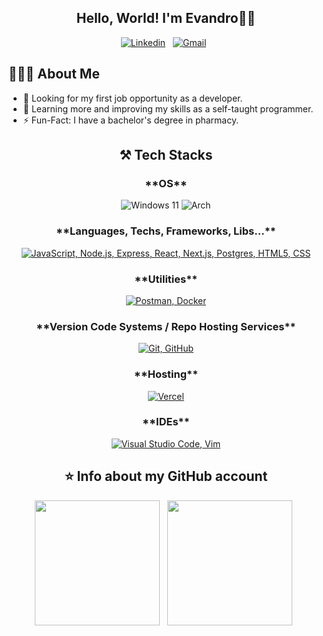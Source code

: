<div align="center">

## Hello, World! I'm <strong>Evandro</strong>👋🏻

[![Linkedin](https://img.shields.io/badge/linkedin-%230077B5.svg?style=for-the-badge&logo=linkedin&logoColor=white)](https://www.linkedin.com/in/evandro-souzac/) &nbsp;
[![Gmail](https://img.shields.io/badge/Gmail-D14836?style=for-the-badge&logo=gmail&logoColor=white)](mailto:evandro.souzac@gmail.com) &nbsp;

</div> 

## 🧑🏻‍💻 <strong>About Me</strong>
- 👀 Looking for my first job opportunity as a developer. 
- 🌱 Learning more and improving my skills as a self-taught programmer.
- ⚡️ Fun-Fact: I have a bachelor's degree in pharmacy.

<div align="center">
  
## ⚒️ <strong>Tech Stacks</strong>

<h3>**OS**</h3>

![Windows 11](https://img.shields.io/badge/Windows%2011-%230079d5.svg?style=for-the-badge&logo=Windows%2011&logoColor=white)
![Arch](https://img.shields.io/badge/Arch%20Linux-1793D1?logo=arch-linux&logoColor=fff&style=for-the-badge)

<h3>**Languages, Techs, Frameworks, Libs...**</h3>

[![JavaScript, Node.js, Express, React, Next.js, Postgres, HTML5, CSS](https://skillicons.dev/icons?i=js,nodejs,express,react,next,postgres,html,css)](https://skillicons.dev)

<h3>**Utilities**</h3>

[![Postman, Docker](https://skillicons.dev/icons?i=postman,docker)](https://skillicons.dev)

<h3>**Version Code Systems / Repo Hosting Services**</h3>

[![Git, GitHub](https://skillicons.dev/icons?i=git,github)](https://skillicons.dev)

<h3>**Hosting**</h3>

[![Vercel](https://skillicons.dev/icons?i=vercel)](https://skillicons.dev)

<h3>**IDEs**</h3>

[![Visual Studio Code, Vim](https://skillicons.dev/icons?i=vscode,vim)](https://skillicons.dev)


## ⭐ <strong>Info about my GitHub account</strong>

<p>
  <img height=200 align="center" src="https://github-readme-stats.vercel.app/api?username=evans-costa&show_icons=true&theme=synthwave&rank_icon=github&card_width=250" />&nbsp;&nbsp;
  <img height=200 align="center" src="https://github-readme-stats.vercel.app/api/top-langs/?username=evans-costa&theme=synthwave&layout=compact&langs_count=8&card_width=100" />&nbsp;&nbsp;
</p>

</div>
